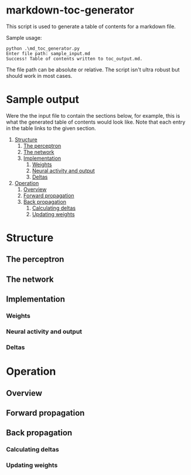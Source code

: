 # markdown-toc-generator
This script is used to generate a table of contents for a markdown file.

Sample usage:
```
python .\md_toc_generator.py
Enter file path: sample_input.md
Success! Table of contents written to toc_output.md.
```
The file path can be absolute or relative. The script isn't ultra robust but should work in most cases.

# Sample output
Were the the input file to contain the sections below, for example, this is what the generated table of contents would look like. Note that each entry in the table links to the given section.

1. [Structure](#structure)
	1. [The perceptron](#the-perceptron)
	2. [The network](#the-network)
	3. [Implementation](#implementation)
		1. [Weights](#weights)
		2. [Neural activity and output](#neural-activity-and-output)
		3. [Deltas](#deltas)
2. [Operation](#operation)
	1. [Overview](#overview)
	2. [Forward propagation](#forward-propagation)
	3. [Back propagation](#back-propagation)
		1. [Calculating deltas](#calculating-deltas)
		2. [Updating weights](#updating-weights)

# Structure
## The perceptron
## The network
## Implementation
### Weights
### Neural activity and output
### Deltas
# Operation
## Overview
## Forward propagation
## Back propagation
### Calculating deltas
### Updating weights